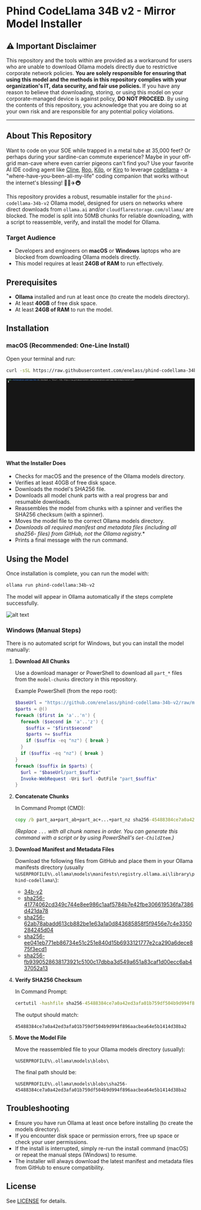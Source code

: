 # Phind CodeLlama 34B v2 - Mirror Model Installer

## ⚠️ Important Disclaimer
This repository and the tools within are provided as a workaround for users who are unable to download Ollama models directly due to restrictive corporate network policies.
**You are solely responsible for ensuring that using this model and the methods in this repository complies with your organization's IT, data security, and fair use policies.**
If you have any reason to believe that downloading, storing, or using this model on your corporate-managed device is against policy, **DO NOT PROCEED**. By using the contents of this repository, you acknowledge that you are doing so at your own risk and are responsible for any potential policy violations.

---

## About This Repository

Want to code on your SOE while trapped in a metal tube at 35,000 feet? Or perhaps during your sardine-can commute experience? Maybe in your off-grid man-cave where even carrier pigeons can't find you? Use your favorite AI IDE coding agent like [Cline](https://cline.bot/), [Roo](https://github.com/RooCodeInc/Roo-Code/blob/main/README.md), [Kilo](https://kilocode.ai/), or [Kiro](https://aws.amazon.com/blogs/devops/amazon-q-developer-agentic-coding-experience/) to leverage [codellama](https://www.promptingguide.ai/models/code-llama) - a "where-have-you-been-all-my-life" coding companion that works without the internet's blessing! 🧙‍♂️✈️🚇

This repository provides a robust, resumable installer for the `phind-codellama-34b-v2` Ollama model, designed for users on networks where direct downloads from `ollama.ai` and/or `cloudflarestorage.com/ollama/` are blocked. The model is split into 50MB chunks for reliable downloading, with a script to reassemble, verify, and install the model for Ollama.



### Target Audience

- Developers and engineers on **macOS** or **Windows** laptops who are blocked from downloading Ollama models directly.
- This model requires at least **24GB of RAM** to run effectively.

## Prerequisites

- **Ollama** installed and run at least once (to create the models directory).
- At least **40GB** of free disk space.
- At least **24GB of RAM** to run the model.

## Installation

### macOS (Recommended: One-Line Install)

Open your terminal and run:

```sh
curl -sSL https://raw.githubusercontent.com/enelass/phind-codellama-34b-v2/main/install.sh | bash
```

![alt text](<Download the model-medium.gif>)


#### What the Installer Does

- Checks for macOS and the presence of the Ollama models directory.
- Verifies at least 40GB of free disk space.
- Downloads the model's SHA256 file.
- Downloads all model chunk parts with a real progress bar and resumable downloads.
- Reassembles the model from chunks with a spinner and verifies the SHA256 checksum (with a spinner).
- Moves the model file to the correct Ollama models directory.
- **Downloads all required manifest and metadata files (including all sha256-* files) from GitHub, not the Ollama registry.**
- Prints a final message with the run command.


## Using the Model

Once installation is complete, you can run the model with:

```sh
ollama run phind-codellama:34b-v2
```

The model will appear in Ollama automatically if the steps complete successfully.

![alt text](<Running the model-small.gif>)


### Windows (Manual Steps)

There is no automated script for Windows, but you can install the model manually:

1. **Download All Chunks**

   Use a download manager or PowerShell to download all `part_*` files from the `model-chunks` directory in this repository.

   Example PowerShell (from the repo root):

   ```powershell
   $baseUrl = "https://github.com/enelass/phind-codellama-34b-v2/raw/main/model-chunks"
   $parts = @()
   foreach ($first in 'a'..'n') {
     foreach ($second in 'a'..'z') {
       $suffix = "$first$second"
       $parts += $suffix
       if ($suffix -eq "nz") { break }
     }
     if ($suffix -eq "nz") { break }
   }
   foreach ($suffix in $parts) {
     $url = "$baseUrl/part_$suffix"
     Invoke-WebRequest -Uri $url -OutFile "part_$suffix"
   }
   ```

2. **Concatenate Chunks**

   In Command Prompt (CMD):

   ```cmd
   copy /b part_aa+part_ab+part_ac+...+part_nz sha256-45488384ce7a0a42ed3afa01b759df504b9d994f896aacbea64e5b1414d38ba2
   ```

   *(Replace `...` with all chunk names in order. You can generate this command with a script or by using PowerShell's `Get-ChildItem`.)*

3. **Download Manifest and Metadata Files**

   Download the following files from GitHub and place them in your Ollama manifests directory (usually `%USERPROFILE%\.ollama\models\manifests\registry.ollama.ai\library\phind-codellama\`):

   - [34b-v2](https://raw.githubusercontent.com/Enelass/phind-codellama-34b-v2/refs/heads/main/34b-v2)
   - [sha256-41774062cd349c744e8ee986c1aaf5784b7e42fbe306619536fa7386d421da78](https://raw.githubusercontent.com/Enelass/phind-codellama-34b-v2/refs/heads/main/sha256-41774062cd349c744e8ee986c1aaf5784b7e42fbe306619536fa7386d421da78)
   - [sha256-62ab78abadd613cb882be1e63a1a0d843685858f5f9456e7c4e3350284245d04](https://raw.githubusercontent.com/Enelass/phind-codellama-34b-v2/refs/heads/main/sha256-62ab78abadd613cb882be1e63a1a0d843685858f5f9456e7c4e3350284245d04)
   - [sha256-ee041eb771eb86734e51c251e840d15b6933121777e2ca290a6dece875f3ecd1](https://raw.githubusercontent.com/Enelass/phind-codellama-34b-v2/refs/heads/main/sha256-ee041eb771eb86734e51c251e840d15b6933121777e2ca290a6dece875f3ecd1)
   - [sha256-fb9390528638173921c5100c17dbba3d549a651a83caf1d00ecc6ab437052a13](https://raw.githubusercontent.com/Enelass/phind-codellama-34b-v2/refs/heads/main/sha256-fb9390528638173921c5100c17dbba3d549a651a83caf1d00ecc6ab437052a13)

4. **Verify SHA256 Checksum**

   In Command Prompt:

   ```cmd
   certutil -hashfile sha256-45488384ce7a0a42ed3afa01b759df504b9d994f896aacbea64e5b1414d38ba2 SHA256
   ```

   The output should match:

   ```
   45488384ce7a0a42ed3afa01b759df504b9d994f896aacbea64e5b1414d38ba2
   ```

5. **Move the Model File**

   Move the reassembled file to your Ollama models directory (usually):

   ```
   %USERPROFILE%\.ollama\models\blobs\
   ```

   The final path should be:

   ```
   %USERPROFILE%\.ollama\models\blobs\sha256-45488384ce7a0a42ed3afa01b759df504b9d994f896aacbea64e5b1414d38ba2
   ```


## Troubleshooting

- Ensure you have run Ollama at least once before installing (to create the models directory).
- If you encounter disk space or permission errors, free up space or check your user permissions.
- If the install is interrupted, simply re-run the install command (macOS) or repeat the manual steps (Windows) to resume.
- The installer will always download the latest manifest and metadata files from GitHub to ensure compatibility.

## License

See [LICENSE](LICENSE) for details.
